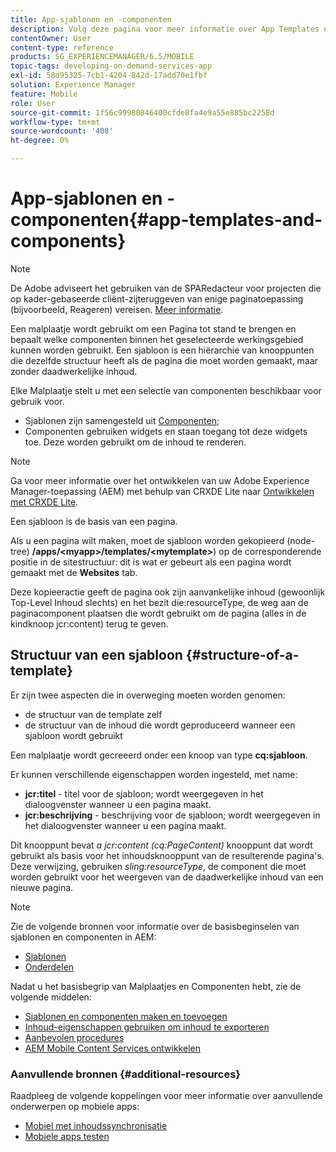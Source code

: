 ```yaml
---
title: App-sjablonen en -componenten
description: Volg deze pagina voor meer informatie over App Templates en Components. Deze biedt gedetailleerde informatie over de structuur van sjablonen.
contentOwner: User
content-type: reference
products: SG_EXPERIENCEMANAGER/6.5/MOBILE
topic-tags: developing-on-demand-services-app
exl-id: 58d95325-7cb1-4204-842d-17add70e1fbf
solution: Experience Manager
feature: Mobile
role: User
source-git-commit: 1f56c99980846400cfde8fa4e9a55e885bc2258d
workflow-type: tm+mt
source-wordcount: '408'
ht-degree: 0%

---
```


# App-sjablonen en -componenten{#app-templates-and-components}

>[!NOTE]
>
>De Adobe adviseert het gebruiken van de SPARedacteur voor projecten die op kader-gebaseerde cliënt-zijteruggeven van enige paginatoepassing (bijvoorbeeld, Reageren) vereisen. [Meer informatie](/help/sites-developing/spa-overview.md).

Een malplaatje wordt gebruikt om een Pagina tot stand te brengen en bepaalt welke componenten binnen het geselecteerde werkingsgebied kunnen worden gebruikt. Een sjabloon is een hiërarchie van knooppunten die dezelfde structuur heeft als de pagina die moet worden gemaakt, maar zonder daadwerkelijke inhoud.

Elke Malplaatje stelt u met een selectie van componenten beschikbaar voor gebruik voor.

* Sjablonen zijn samengesteld uit [Componenten](/help/sites-developing/components.md);
* Componenten gebruiken widgets en staan toegang tot deze widgets toe. Deze worden gebruikt om de inhoud te renderen.

>[!NOTE]
>
>Ga voor meer informatie over het ontwikkelen van uw Adobe Experience Manager-toepassing (AEM) met behulp van CRXDE Lite naar [Ontwikkelen met CRXDE Lite](/help/sites-developing/developing-with-crxde-lite.md).

Een sjabloon is de basis van een pagina.

Als u een pagina wilt maken, moet de sjabloon worden gekopieerd (node-tree) **/apps/&lt;myapp>/templates/&lt;mytemplate>**) op de corresponderende positie in de sitestructuur: dit is wat er gebeurt als een pagina wordt gemaakt met de **Websites** tab.

Deze kopieeractie geeft de pagina ook zijn aanvankelijke inhoud (gewoonlijk Top-Level Inhoud slechts) en het bezit die:resourceType, de weg aan de paginacomponent plaatsen die wordt gebruikt om de pagina (alles in de kindknoop jcr:content) terug te geven.

## Structuur van een sjabloon {#structure-of-a-template}

Er zijn twee aspecten die in overweging moeten worden genomen:

* de structuur van de template zelf
* de structuur van de inhoud die wordt geproduceerd wanneer een sjabloon wordt gebruikt

Een malplaatje wordt gecreeerd onder een knoop van type **cq:sjabloon**.

Er kunnen verschillende eigenschappen worden ingesteld, met name:

* **jcr:titel** - titel voor de sjabloon; wordt weergegeven in het dialoogvenster wanneer u een pagina maakt.
* **jcr:beschrijving** - beschrijving voor de sjabloon; wordt weergegeven in het dialoogvenster wanneer u een pagina maakt.

Dit knooppunt bevat *a jcr:content (cq:PageContent)* knooppunt dat wordt gebruikt als basis voor het inhoudsknooppunt van de resulterende pagina&#39;s. Deze verwijzing, gebruiken *sling:resourceType*, de component die moet worden gebruikt voor het weergeven van de daadwerkelijke inhoud van een nieuwe pagina.

>[!NOTE]
>
>Zie de volgende bronnen voor informatie over de basisbeginselen van sjablonen en componenten in AEM:
>
>* [Sjablonen](/help/sites-developing/templates.md)
>* [Onderdelen](/help/sites-developing/components.md)
>

Nadat u het basisbegrip van Malplaatjes en Componenten hebt, zie de volgende middelen:

* [Sjablonen en componenten maken en toevoegen](/help/mobile/mobile-ondemand-app-templates.md)
* [Inhoud-eigenschappen gebruiken om inhoud te exporteren](/help/mobile/on-demand-content-properties-exporting.md)
* [Aanbevolen procedures](/help/mobile/best-practices-aem-mobile.md)
* [AEM Mobile Content Services ontwikkelen](/help/mobile/developing-content-services.md)

### Aanvullende bronnen {#additional-resources}

Raadpleeg de volgende koppelingen voor meer informatie over aanvullende onderwerpen op mobiele apps:

* [Mobiel met inhoudssynchronisatie](/help/mobile/mobile-ondemand-contentsync.md)
* [Mobiele apps testen](/help/mobile/develop-mobile-apps-testing.md)
